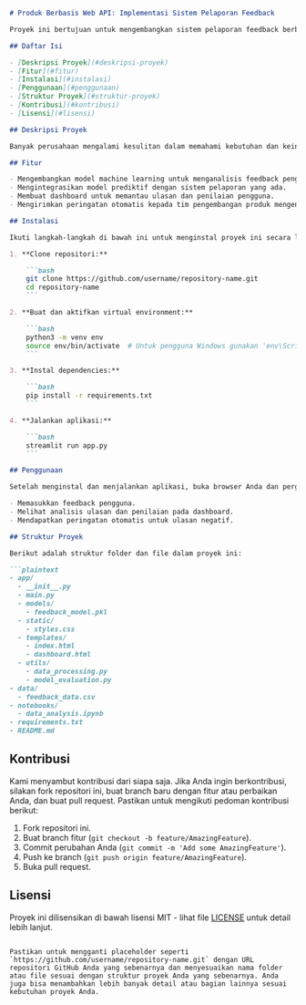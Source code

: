 ```markdown
# Produk Berbasis Web API: Implementasi Sistem Pelaporan Feedback

Proyek ini bertujuan untuk mengembangkan sistem pelaporan feedback berbasis web API yang dapat meningkatkan inovasi produk secara berkelanjutan. Sistem ini menggunakan algoritma machine learning untuk menganalisis ulasan dan penilaian dari pengguna, sehingga memudahkan pengembangan produk berdasarkan feedback yang diterima.

## Daftar Isi

- [Deskripsi Proyek](#deskripsi-proyek)
- [Fitur](#fitur)
- [Instalasi](#instalasi)
- [Penggunaan](#penggunaan)
- [Struktur Proyek](#struktur-proyek)
- [Kontribusi](#kontribusi)
- [Lisensi](#lisensi)

## Deskripsi Proyek

Banyak perusahaan mengalami kesulitan dalam memahami kebutuhan dan keinginan pengguna mereka. Diperlukan sistem yang dapat menganalisis feedback pengguna untuk meningkatkan inovasi produk secara berkelanjutan. Proyek ini mengimplementasikan sistem pelaporan feedback berbasis web API yang menganalisis ulasan dan penilaian dari pengguna untuk memberikan wawasan yang berharga bagi pengembangan produk.

## Fitur

- Mengembangkan model machine learning untuk menganalisis feedback pengguna.
- Mengintegrasikan model prediktif dengan sistem pelaporan yang ada.
- Membuat dashboard untuk memantau ulasan dan penilaian pengguna.
- Mengirimkan peringatan otomatis kepada tim pengembangan produk mengenai feedback pengguna yang teridentifikasi.

## Instalasi

Ikuti langkah-langkah di bawah ini untuk menginstal proyek ini secara lokal:

1. **Clone repositori:**

    ```bash
    git clone https://github.com/username/repository-name.git
    cd repository-name
    ```

2. **Buat dan aktifkan virtual environment:**

    ```bash
    python3 -m venv env
    source env/bin/activate  # Untuk pengguna Windows gunakan 'env\Scripts\activate'
    ```

3. **Instal dependencies:**

    ```bash
    pip install -r requirements.txt
    ```

4. **Jalankan aplikasi:**

    ```bash
    streamlit run app.py
    ```

## Penggunaan

Setelah menginstal dan menjalankan aplikasi, buka browser Anda dan pergi ke `http://localhost:8501` untuk melihat aplikasi berjalan. Di sana Anda dapat:

- Memasukkan feedback pengguna.
- Melihat analisis ulasan dan penilaian pada dashboard.
- Mendapatkan peringatan otomatis untuk ulasan negatif.

## Struktur Proyek

Berikut adalah struktur folder dan file dalam proyek ini:

```plaintext
- app/
  - __init__.py
  - main.py
  - models/
    - feedback_model.pkl
  - static/
    - styles.css
  - templates/
    - index.html
    - dashboard.html
  - utils/
    - data_processing.py
    - model_evaluation.py
- data/
  - feedback_data.csv
- notebooks/
  - data_analysis.ipynb
- requirements.txt
- README.md
```

## Kontribusi

Kami menyambut kontribusi dari siapa saja. Jika Anda ingin berkontribusi, silakan fork repositori ini, buat branch baru dengan fitur atau perbaikan Anda, dan buat pull request. Pastikan untuk mengikuti pedoman kontribusi berikut:

1. Fork repositori ini.
2. Buat branch fitur (`git checkout -b feature/AmazingFeature`).
3. Commit perubahan Anda (`git commit -m 'Add some AmazingFeature'`).
4. Push ke branch (`git push origin feature/AmazingFeature`).
5. Buka pull request.

## Lisensi

Proyek ini dilisensikan di bawah lisensi MIT - lihat file [LICENSE](LICENSE) untuk detail lebih lanjut.

```

Pastikan untuk mengganti placeholder seperti `https://github.com/username/repository-name.git` dengan URL repositori GitHub Anda yang sebenarnya dan menyesuaikan nama folder atau file sesuai dengan struktur proyek Anda yang sebenarnya. Anda juga bisa menambahkan lebih banyak detail atau bagian lainnya sesuai kebutuhan proyek Anda.
